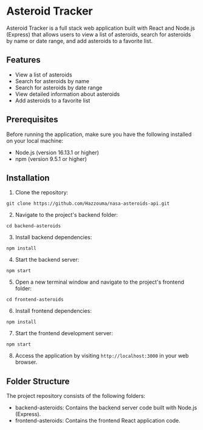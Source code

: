 # Asteroid Tracker

Asteroid Tracker is a full stack web application built with React and Node.js (Express) that allows users to view a list of asteroids, search for asteroids by name or date range, and add asteroids to a favorite list.

## Features

- View a list of asteroids
- Search for asteroids by name
- Search for asteroids by date range
- View detailed information about asteroids
- Add asteroids to a favorite list

## Prerequisites

Before running the application, make sure you have the following installed on your local machine:

- Node.js (version 16.13.1 or higher)
- npm (version 9.5.1 or higher)

## Installation

1. Clone the repository:

```shell
git clone https://github.com/Hazzouma/nasa-asteroids-api.git
```

2. Navigate to the project's backend folder:

```shell
cd backend-asteroids
```

3. Install backend dependencies:

```shell
npm install
```

4. Start the backend server:

```shell
npm start
```

5. Open a new terminal window and navigate to the project's frontend folder:

```shell
cd frontend-asteroids
```

6. Install frontend dependencies:

```shell
npm install
```

7. Start the frontend development server:

```shell
npm start
```

8. Access the application by visiting `http://localhost:3000` in your web browser.

## Folder Structure

The project repository consists of the following folders:

- backend-asteroids: Contains the backend server code built with Node.js (Express).
- frontend-asteroids: Contains the frontend React application code.
